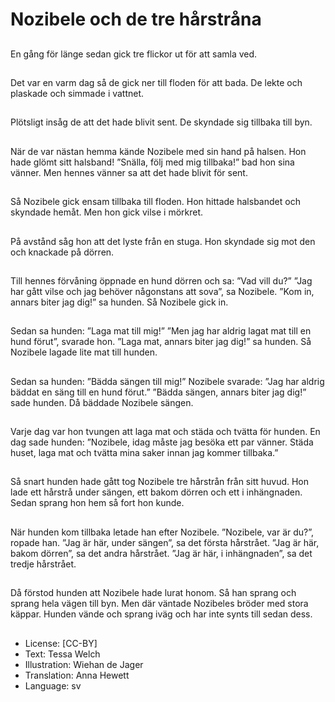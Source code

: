 # Nozibele och de tre hårstråna

##
En gång för länge sedan gick tre flickor ut för att samla ved.

##
Det var en varm dag så de gick ner till floden för att bada. De lekte och plaskade och simmade i vattnet.

##
Plötsligt insåg de att det hade blivit sent. De skyndade sig tillbaka till byn.

##
När de var nästan hemma kände Nozibele med sin hand på halsen. Hon hade glömt sitt halsband! ”Snälla, följ med mig tillbaka!” bad hon sina vänner. Men hennes vänner sa att det hade blivit för sent.

##
Så Nozibele gick ensam tillbaka till floden. Hon hittade halsbandet och skyndade hemåt. Men hon gick vilse i mörkret.

##
På avstånd såg hon att det lyste från en stuga. Hon skyndade sig mot den och knackade på dörren.

##
Till hennes förvåning öppnade en hund dörren och sa: ”Vad vill du?” ”Jag har gått vilse och jag behöver någonstans att sova”, sa Nozibele. ”Kom in, annars biter jag dig!” sa hunden. Så Nozibele gick in.

##
Sedan sa hunden: ”Laga mat till mig!” ”Men jag har aldrig lagat mat till en hund förut”, svarade hon. ”Laga mat, annars biter jag dig!” sa hunden. Så Nozibele lagade lite mat till hunden.

##
Sedan sa hunden: ”Bädda sängen till mig!” Nozibele svarade: ”Jag har aldrig bäddat en säng till en hund förut.” ”Bädda sängen, annars biter jag dig!” sade hunden. Då bäddade Nozibele sängen.

##
Varje dag var hon tvungen att laga mat och städa och tvätta för hunden. En dag sade hunden: ”Nozibele, idag måste jag besöka ett par vänner. Städa huset, laga mat och tvätta mina saker innan jag kommer tillbaka.”

##
Så snart hunden hade gått tog Nozibele tre hårstrån från sitt huvud. Hon lade ett hårstrå under sängen, ett bakom dörren och ett i inhängnaden. Sedan sprang hon hem så fort hon kunde.

##
När hunden kom tillbaka letade han efter Nozibele. ”Nozibele, var är du?”, ropade han. ”Jag är här, under sängen”, sa det första hårstrået. ”Jag är här, bakom dörren”, sa det andra hårstrået. ”Jag är här, i inhängnaden”, sa det tredje hårstrået.

##
Då förstod hunden att Nozibele hade lurat honom. Så han sprang och sprang hela vägen till byn. Men där väntade Nozibeles bröder med stora käppar. Hunden vände och sprang iväg och har inte synts till sedan dess.

##
* License: [CC-BY]
* Text: Tessa Welch
* Illustration: Wiehan de Jager
* Translation: Anna Hewett
* Language: sv
